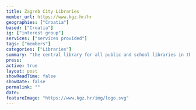 ```yaml
---
title: Zagreb City Libraries
member_url: https://www.kgz.hr/hr
geographies: ["Croatia"]
based: ["Croatia"]
ig: ["interest group"] 
services: ["services provided"] 
tags: ["members"]
categories: ["Libraries"]
summary: "the central library for all public and school libraries in the Zagreb County, and the biggest institution among public libraries in Croatia."
press:
active: true
layout: post
showReadTime: false
showDate: false
permalink: ""
date: 
featureImage: "https://www.kgz.hr/img/logo.svg"
---
```

